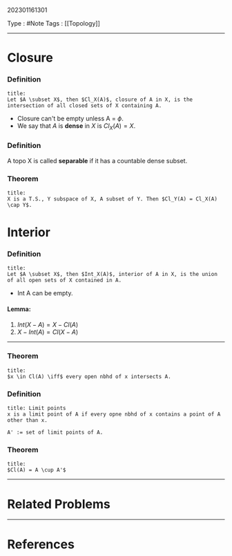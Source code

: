 202301161301

Type : #Note
Tags : [[Topology]]

---
# Closure
### Definition
```ad-note
title:
Let $A \subset X$, then $Cl_X(A)$, closure of A in X, is the intersection of all closed sets of X containing A.
```

- Closure can't be empty unless A = $\phi$.
- We say that $A$ is **dense** in $X$ is $Cl_X(A) = X$.

### Definition
A topo X is called **separable** if it has a countable dense subset.

### Theorem
```ad-note
title:
X is a T.S., Y subspace of X, A subset of Y. Then $Cl_Y(A) = Cl_X(A) \cap Y$.
```

# Interior
### Definition
```ad-note
title:
Let $A \subset X$, then $Int_X(A)$, interior of A in X, is the union of all open sets of X contained in A.
```
- Int A can be empty.

#### Lemma:
1. $Int (X-A) = X - Cl(A)$
2. $X - Int(A) = Cl(X-A)$

---
### Theorem
```ad-note
title:
$x \in Cl(A) \iff$ every open nbhd of x intersects A.
```

### Definition
```ad-note
title: Limit points
x is a limit point of A if every opne nbhd of x contains a point of A other than x.

A' := set of limit points of A.
```

### Theorem 
```ad-note
title:
$Cl(A) = A \cup A'$
```

---
# Related Problems

---
# References
